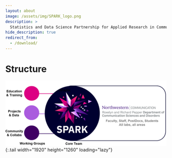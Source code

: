 ```yaml
---
layout: about
image: /assets/img/SPARK_logo.png
description: >
  Statistics and Data Science Partnership for Applied Research in Communication Sciences and Disorders.
hide_description: true
redirect_from:
  - /download/
---
```


# Structure

![SPARK structure](assets/img/SPARK_structure.png){:.tail width="1920" height="1260" loading="lazy"}
